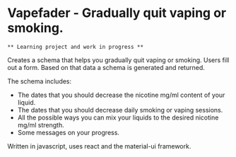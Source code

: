 # Vapefader - Gradually quit vaping or smoking.

	** Learning project and work in progress **

Creates a schema that helps you gradually quit vaping or smoking.
Users fill out a form. Based on that data a schema is generated and returned.

The schema includes:
- The dates that you should decrease the nicotine mg/ml content of your liquid.
- The dates that you should decrease daily smoking or vaping sessions.
- All the possible ways you can mix your liquids to the desired nicotine mg/ml strength.
- Some messages on your progress.

Written in javascript, uses react and the material-ui framework.

 
